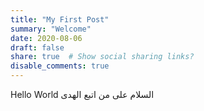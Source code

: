 ```yaml
---
title: "My First Post"
summary: "Welcome"
date: 2020-08-06
draft: false
share: true  # Show social sharing links?
disable_comments: true
---
```

Hello World
السلام على من اتبع الهدى
